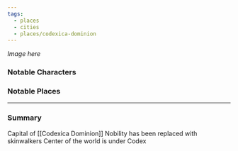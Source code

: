 ```yaml
---
tags:
  - places
  - cities
  - places/codexica-dominion
---
```

*Image here*

### Notable Characters


### Notable Places


___
### Summary
Capital of [[Codexica Dominion]]
Nobility has been replaced with skinwalkers
Center of the world is under Codex